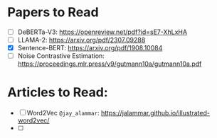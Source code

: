 # Papers to Read

- [ ] DeBERTa-V3: https://openreview.net/pdf?id=sE7-XhLxHA
- [ ] LLAMA-2: https://arxiv.org/pdf/2307.09288
- [x] Sentence-BERT: https://arxiv.org/pdf/1908.10084
- [ ] Noise Contrastive Estimation: https://proceedings.mlr.press/v9/gutmann10a/gutmann10a.pdf

# Articles to Read:

- [ ] Word2Vec `@jay_alammar`: https://jalammar.github.io/illustrated-word2vec/
- [ ]
